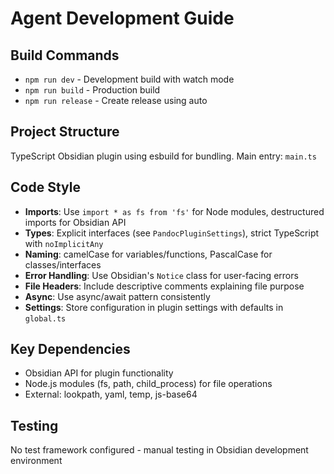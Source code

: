 # Agent Development Guide

## Build Commands
- `npm run dev` - Development build with watch mode
- `npm run build` - Production build
- `npm run release` - Create release using auto

## Project Structure
TypeScript Obsidian plugin using esbuild for bundling. Main entry: `main.ts`

## Code Style
- **Imports**: Use `import * as fs from 'fs'` for Node modules, destructured imports for Obsidian API
- **Types**: Explicit interfaces (see `PandocPluginSettings`), strict TypeScript with `noImplicitAny`
- **Naming**: camelCase for variables/functions, PascalCase for classes/interfaces
- **Error Handling**: Use Obsidian's `Notice` class for user-facing errors
- **File Headers**: Include descriptive comments explaining file purpose
- **Async**: Use async/await pattern consistently
- **Settings**: Store configuration in plugin settings with defaults in `global.ts`

## Key Dependencies
- Obsidian API for plugin functionality
- Node.js modules (fs, path, child_process) for file operations
- External: lookpath, yaml, temp, js-base64

## Testing
No test framework configured - manual testing in Obsidian development environment